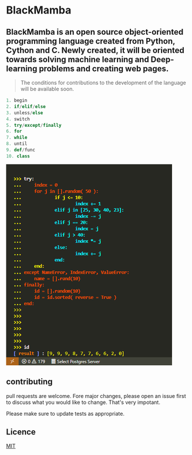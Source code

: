 # BlackMamba 
## BlackMamba is an open source object-oriented programming language created from **Python, Cython and C**. Newly created, it will be oriented towards solving machine learning and Deep-learning problems and creating web pages.
>The conditions for contributions to the development of the language will be available soon.

```python
1. begin
2. if/elif/else
3. unless/else
4. switch
5. try/except/finally
6. for
7. while
8. until
9. def/func
10. class

```
![try block](/images/try.png)

## contributing
pull requests are welcome. Fore major changes, please open an issue first to discuss what you would like to change.
That's very impotant.

Please make sure to update tests as appropriate.

## Licence 
[MIT](https://github.com/amiehe-essomba/BlackMamba/blob/BlackMamba/LICENSE)

